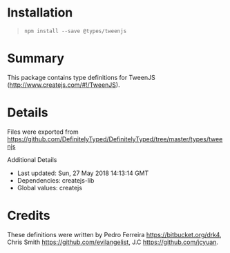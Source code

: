 # Installation
> `npm install --save @types/tweenjs`

# Summary
This package contains type definitions for TweenJS (http://www.createjs.com/#!/TweenJS).

# Details
Files were exported from https://github.com/DefinitelyTyped/DefinitelyTyped/tree/master/types/tweenjs

Additional Details
 * Last updated: Sun, 27 May 2018 14:13:14 GMT
 * Dependencies: createjs-lib
 * Global values: createjs

# Credits
These definitions were written by Pedro Ferreira <https://bitbucket.org/drk4>, Chris Smith <https://github.com/evilangelist>, J.C <https://github.com/jcyuan>.
